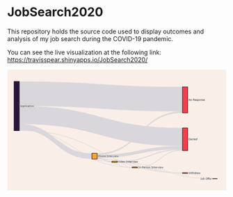 # JobSearch2020
This repository holds the source code used to display outcomes and analysis of my job search during the COVID-19 pandemic.

You can see the live visualization at the following link: https://travisspear.shinyapps.io/JobSearch2020/


![alt text](https://github.com/travisspear/JobSearch2020/blob/master/job_sankey.PNG?raw=true)
